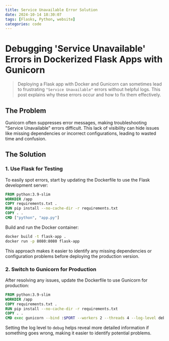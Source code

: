 ```yaml
---
title: Service Unavailable Error Solution
date: 2024-10-14 18:30:07
tags: [Flasks, Python, website]
categories: code
---
```

# Debugging 'Service Unavailable' Errors in Dockerized Flask Apps with Gunicorn

> Deploying a Flask app with Docker and Gunicorn can sometimes lead to frustrating `"Service Unavailable"` errors without helpful logs. This post explains why these errors occur and how to fix them effectively.

## The Problem

Gunicorn often suppresses error messages, making troubleshooting "Service Unavailable" errors difficult. This lack of visibility can hide issues like missing dependencies or incorrect configurations, leading to wasted time and confusion.

## The Solution

### 1. Use Flask for Testing
To easily spot errors, start by updating the Dockerfile to use the Flask development server:

```dockerfile
FROM python:3.9-slim
WORKDIR /app
COPY requirements.txt .
RUN pip install --no-cache-dir -r requirements.txt
COPY . .
CMD ["python", "app.py"]
```

Build and run the Docker container:

```bash
docker build -t flask-app .
docker run -p 8080:8080 flask-app
```

This approach makes it easier to identify any missing dependencies or configuration problems before deploying the production version.

### 2. Switch to Gunicorn for Production
After resolving any issues, update the Dockerfile to use Gunicorn for production:

```dockerfile
FROM python:3.9-slim
WORKDIR /app
COPY requirements.txt .
RUN pip install --no-cache-dir -r requirements.txt
COPY . .
CMD exec gunicorn --bind :$PORT --workers 2 --threads 4 --log-level debug app:app
```

Setting the log level to `debug` helps reveal more detailed information if something goes wrong, making it easier to identify potential problems.